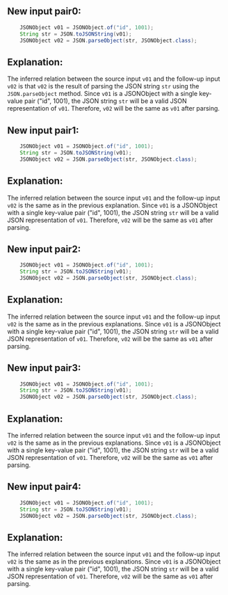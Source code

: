 ## New input pair0:
```java
    JSONObject v01 = JSONObject.of("id", 1001);
    String str = JSON.toJSONString(v01);
    JSONObject v02 = JSON.parseObject(str, JSONObject.class);
```

## Explanation:
The inferred relation between the source input `v01` and the follow-up input `v02` is that `v02` is the result of parsing the JSON string `str` using the `JSON.parseObject` method. Since `v01` is a JSONObject with a single key-value pair ("id", 1001), the JSON string `str` will be a valid JSON representation of `v01`. Therefore, `v02` will be the same as `v01` after parsing.

## New input pair1:
```java
    JSONObject v01 = JSONObject.of("id", 1001);
    String str = JSON.toJSONString(v01);
    JSONObject v02 = JSON.parseObject(str, JSONObject.class);
```

## Explanation:
The inferred relation between the source input `v01` and the follow-up input `v02` is the same as in the previous explanation. Since `v01` is a JSONObject with a single key-value pair ("id", 1001), the JSON string `str` will be a valid JSON representation of `v01`. Therefore, `v02` will be the same as `v01` after parsing.

## New input pair2:
```java
    JSONObject v01 = JSONObject.of("id", 1001);
    String str = JSON.toJSONString(v01);
    JSONObject v02 = JSON.parseObject(str, JSONObject.class);
```

## Explanation:
The inferred relation between the source input `v01` and the follow-up input `v02` is the same as in the previous explanations. Since `v01` is a JSONObject with a single key-value pair ("id", 1001), the JSON string `str` will be a valid JSON representation of `v01`. Therefore, `v02` will be the same as `v01` after parsing.

## New input pair3:
```java
    JSONObject v01 = JSONObject.of("id", 1001);
    String str = JSON.toJSONString(v01);
    JSONObject v02 = JSON.parseObject(str, JSONObject.class);
```

## Explanation:
The inferred relation between the source input `v01` and the follow-up input `v02` is the same as in the previous explanations. Since `v01` is a JSONObject with a single key-value pair ("id", 1001), the JSON string `str` will be a valid JSON representation of `v01`. Therefore, `v02` will be the same as `v01` after parsing.

## New input pair4:
```java
    JSONObject v01 = JSONObject.of("id", 1001);
    String str = JSON.toJSONString(v01);
    JSONObject v02 = JSON.parseObject(str, JSONObject.class);
```

## Explanation:
The inferred relation between the source input `v01` and the follow-up input `v02` is the same as in the previous explanations. Since `v01` is a JSONObject with a single key-value pair ("id", 1001), the JSON string `str` will be a valid JSON representation of `v01`. Therefore, `v02` will be the same as `v01` after parsing.
